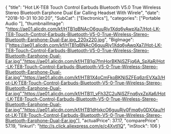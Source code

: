 {
	"title": "Hot LK-TE8 Touch Control Earbuds Bluetooth V5.0 True Wireless Stereo Bluetooth Earphone Dual Ear Calling Headset With Wirele",
	"date": "2018-10-31 10:30:20",
	"SubCat": ["Electronics"],
	"categories": ["Portable Audio "],
	"thumbnailImage": "https://ae01.alicdn.com/kf/HTB1qBNAcO6guuRjy1Xdq6yAwpXa7/Hot-LK-TE8-Touch-Control-Earbuds-Bluetooth-V5-0-True-Wireless-Stereo-Bluetooth-Earphone-Dual-Ear.jpg_220x220.jpg",
	"BigImage": ["https://ae01.alicdn.com/kf/HTB1qBNAcO6guuRjy1Xdq6yAwpXa7/Hot-LK-TE8-Touch-Control-Earbuds-Bluetooth-V5-0-True-Wireless-Stereo-Bluetooth-Earphone-Dual-Ear.jpg","https://ae01.alicdn.com/kf/HTB1gj7fmHorBKNjSZFjq6A_SpXaR/Hot-LK-TE8-Touch-Control-Earbuds-Bluetooth-V5-0-True-Wireless-Stereo-Bluetooth-Earphone-Dual-Ear.jpg","https://ae01.alicdn.com/kf/HTB1X4oCmFkoBKNjSZFEq6zrEVXa3/Hot-LK-TE8-Touch-Control-Earbuds-Bluetooth-V5-0-True-Wireless-Stereo-Bluetooth-Earphone-Dual-Ear.jpg","https://ae01.alicdn.com/kf/HTB11_vFh3ZC2uNjSZFnq6yxZpXa6/Hot-LK-TE8-Touch-Control-Earbuds-Bluetooth-V5-0-True-Wireless-Stereo-Bluetooth-Earphone-Dual-Ear.jpg","https://ae01.alicdn.com/kf/HTB1dHxkcO6guuRjy0Fmq6y0DXXau/Hot-LK-TE8-Touch-Control-Earbuds-Bluetooth-V5-0-True-Wireless-Stereo-Bluetooth-Earphone-Dual-Ear.jpg"],
	"actualPrice": 37.17,
	"comparePrice": 57.19,
	"linkurl": "http://s.click.aliexpress.com/e/c4Xvtl1Q",
	"inStock": 106
}
